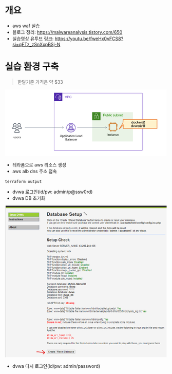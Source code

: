 # 개요
* aws waf 실습
* 블로그 정리: https://malwareanalysis.tistory.com/650
* 실습영상 유투브 링크: https://youtu.be/fweHx0vFCS8?si=qFTz_zSnXxpBSj-N

# 실습 환경 구축
> 한달기준 가격은 약 $33

![](./imgs/terraform_arch.png)

* 테라폼으로 aws 리소스 생성
* aws alb dns 주소 접속
```bash
terraform output
```

* dvwa 로그인(id/pw: admin/p@ssw0rd)
* dvwa DB 초기화

![](./imgs/init_dvwa.png)

* dvwa 다시 로그인(id/pw: admin/password)
